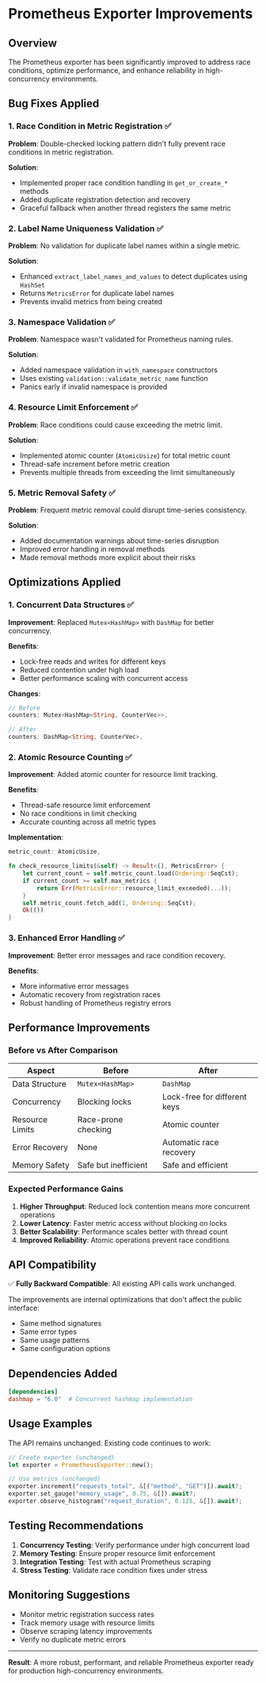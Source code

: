 # Prometheus Exporter Improvements

## Overview

The Prometheus exporter has been significantly improved to address race conditions, optimize performance, and enhance reliability in high-concurrency environments.

## Bug Fixes Applied

### 1. Race Condition in Metric Registration ✅
**Problem**: Double-checked locking pattern didn't fully prevent race conditions in metric registration.

**Solution**: 
- Implemented proper race condition handling in `get_or_create_*` methods
- Added duplicate registration detection and recovery
- Graceful fallback when another thread registers the same metric

### 2. Label Name Uniqueness Validation ✅
**Problem**: No validation for duplicate label names within a single metric.

**Solution**:
- Enhanced `extract_label_names_and_values` to detect duplicates using `HashSet`
- Returns `MetricsError` for duplicate label names
- Prevents invalid metrics from being created

### 3. Namespace Validation ✅
**Problem**: Namespace wasn't validated for Prometheus naming rules.

**Solution**:
- Added namespace validation in `with_namespace` constructors
- Uses existing `validation::validate_metric_name` function
- Panics early if invalid namespace is provided

### 4. Resource Limit Enforcement ✅
**Problem**: Race conditions could cause exceeding the metric limit.

**Solution**:
- Implemented atomic counter (`AtomicUsize`) for total metric count
- Thread-safe increment before metric creation
- Prevents multiple threads from exceeding the limit simultaneously

### 5. Metric Removal Safety ✅
**Problem**: Frequent metric removal could disrupt time-series consistency.

**Solution**:
- Added documentation warnings about time-series disruption
- Improved error handling in removal methods
- Made removal methods more explicit about their risks

## Optimizations Applied

### 1. Concurrent Data Structures ✅
**Improvement**: Replaced `Mutex<HashMap>` with `DashMap` for better concurrency.

**Benefits**:
- Lock-free reads and writes for different keys
- Reduced contention under high load
- Better performance scaling with concurrent access

**Changes**:
```rust
// Before
counters: Mutex<HashMap<String, CounterVec>>,

// After  
counters: DashMap<String, CounterVec>,
```

### 2. Atomic Resource Counting ✅
**Improvement**: Added atomic counter for resource limit tracking.

**Benefits**:
- Thread-safe resource limit enforcement
- No race conditions in limit checking
- Accurate counting across all metric types

**Implementation**:
```rust
metric_count: AtomicUsize,

fn check_resource_limits(&self) -> Result<(), MetricsError> {
    let current_count = self.metric_count.load(Ordering::SeqCst);
    if current_count >= self.max_metrics {
        return Err(MetricsError::resource_limit_exceeded(...));
    }
    self.metric_count.fetch_add(1, Ordering::SeqCst);
    Ok(())
}
```

### 3. Enhanced Error Handling ✅
**Improvement**: Better error messages and race condition recovery.

**Benefits**:
- More informative error messages
- Automatic recovery from registration races
- Robust handling of Prometheus registry errors

## Performance Improvements

### Before vs After Comparison

| Aspect | Before | After |
|--------|--------|-------|
| Data Structure | `Mutex<HashMap>` | `DashMap` |
| Concurrency | Blocking locks | Lock-free for different keys |
| Resource Limits | Race-prone checking | Atomic counter |
| Error Recovery | None | Automatic race recovery |
| Memory Safety | Safe but inefficient | Safe and efficient |

### Expected Performance Gains

1. **Higher Throughput**: Reduced lock contention means more concurrent operations
2. **Lower Latency**: Faster metric access without blocking on locks  
3. **Better Scalability**: Performance scales better with thread count
4. **Improved Reliability**: Atomic operations prevent race conditions

## API Compatibility

✅ **Fully Backward Compatible**: All existing API calls work unchanged.

The improvements are internal optimizations that don't affect the public interface:
- Same method signatures
- Same error types  
- Same usage patterns
- Same configuration options

## Dependencies Added

```toml
[dependencies]
dashmap = "6.0"  # Concurrent hashmap implementation
```

## Usage Examples

The API remains unchanged. Existing code continues to work:

```rust
// Create exporter (unchanged)
let exporter = PrometheusExporter::new();

// Use metrics (unchanged)
exporter.increment("requests_total", &[("method", "GET")]).await?;
exporter.set_gauge("memory_usage", 0.75, &[]).await?;
exporter.observe_histogram("request_duration", 0.125, &[]).await?;
```

## Testing Recommendations

1. **Concurrency Testing**: Verify performance under high concurrent load
2. **Memory Testing**: Ensure proper resource limit enforcement  
3. **Integration Testing**: Test with actual Prometheus scraping
4. **Stress Testing**: Validate race condition fixes under stress

## Monitoring Suggestions

- Monitor metric registration success rates
- Track memory usage with resource limits
- Observe scraping latency improvements
- Verify no duplicate metric errors

---

**Result**: A more robust, performant, and reliable Prometheus exporter ready for production high-concurrency environments.
